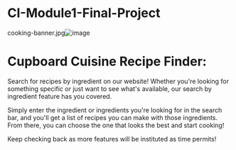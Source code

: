 # CI-Module1-Final-Project
cooking-banner.jpg![image](https://user-images.githubusercontent.com/101938444/207099312-02b84950-e8f3-42c0-a1d9-fbd77b3ddc31.png)


# Cupboard Cuisine Recipe Finder:

Search for recipes by ingredient on our website! Whether you're looking for something specific or just want to see what's available, our search by ingredient feature has you covered. 

Simply enter the ingredient or ingredients you're looking for in the search bar, and you'll get a list of recipes you can make with those ingredients. From there, you can choose the one that looks the best and start cooking!

Keep checking back as more features will be instituted as time permits! 
